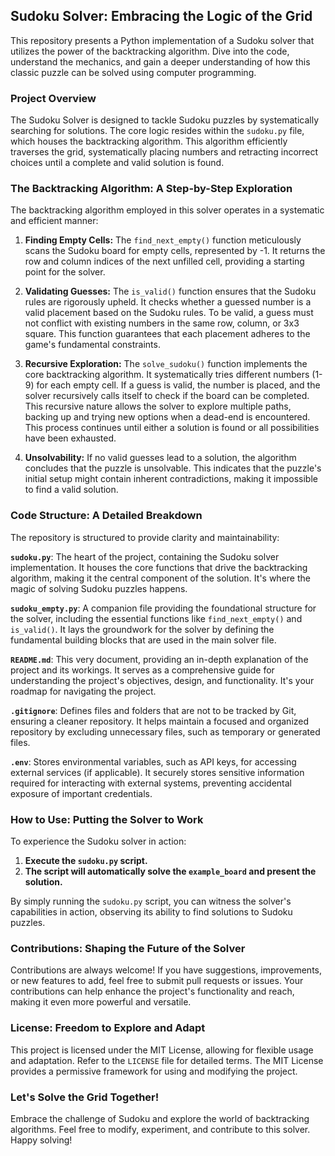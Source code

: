 ## Sudoku Solver: Embracing the Logic of the Grid

This repository presents a Python implementation of a Sudoku solver that utilizes the power of the backtracking algorithm. Dive into the code, understand the mechanics, and gain a deeper understanding of how this classic puzzle can be solved using computer programming.

### Project Overview

The Sudoku Solver is designed to tackle Sudoku puzzles by systematically searching for solutions. The core logic resides within the `sudoku.py` file, which houses the backtracking algorithm. This algorithm efficiently traverses the grid, systematically placing numbers and retracting incorrect choices until a complete and valid solution is found.

### The Backtracking Algorithm: A Step-by-Step Exploration

The backtracking algorithm employed in this solver operates in a systematic and efficient manner:

1. **Finding Empty Cells:** The `find_next_empty()` function meticulously scans the Sudoku board for empty cells, represented by -1. It returns the row and column indices of the next unfilled cell, providing a starting point for the solver.

2. **Validating Guesses:** The `is_valid()` function ensures that the Sudoku rules are rigorously upheld. It checks whether a guessed number is a valid placement based on the Sudoku rules. To be valid, a guess must not conflict with existing numbers in the same row, column, or 3x3 square. This function guarantees that each placement adheres to the game's fundamental constraints.

3. **Recursive Exploration:** The `solve_sudoku()` function implements the core backtracking algorithm. It systematically tries different numbers (1-9) for each empty cell. If a guess is valid, the number is placed, and the solver recursively calls itself to check if the board can be completed. This recursive nature allows the solver to explore multiple paths, backing up and trying new options when a dead-end is encountered. This process continues until either a solution is found or all possibilities have been exhausted.

4. **Unsolvability:** If no valid guesses lead to a solution, the algorithm concludes that the puzzle is unsolvable. This indicates that the puzzle's initial setup might contain inherent contradictions, making it impossible to find a valid solution.

### Code Structure: A Detailed Breakdown

The repository is structured to provide clarity and maintainability:

**`sudoku.py`**: The heart of the project, containing the Sudoku solver implementation. It houses the core functions that drive the backtracking algorithm, making it the central component of the solution. It's where the magic of solving Sudoku puzzles happens.

**`sudoku_empty.py`**: A companion file providing the foundational structure for the solver, including the essential functions like `find_next_empty()` and `is_valid()`. It lays the groundwork for the solver by defining the fundamental building blocks that are used in the main solver file.

**`README.md`**: This very document, providing an in-depth explanation of the project and its workings. It serves as a comprehensive guide for understanding the project's objectives, design, and functionality. It's your roadmap for navigating the project.

**`.gitignore`**: Defines files and folders that are not to be tracked by Git, ensuring a cleaner repository. It helps maintain a focused and organized repository by excluding unnecessary files, such as temporary or generated files.

**`.env`**: Stores environmental variables, such as API keys, for accessing external services (if applicable). It securely stores sensitive information required for interacting with external systems, preventing accidental exposure of important credentials.

### How to Use: Putting the Solver to Work

To experience the Sudoku solver in action:

1. **Execute the `sudoku.py` script.**
2. **The script will automatically solve the `example_board` and present the solution.**

By simply running the `sudoku.py` script, you can witness the solver's capabilities in action, observing its ability to find solutions to Sudoku puzzles.

### Contributions: Shaping the Future of the Solver

Contributions are always welcome! If you have suggestions, improvements, or new features to add, feel free to submit pull requests or issues. Your contributions can help enhance the project's functionality and reach, making it even more powerful and versatile.

### License: Freedom to Explore and Adapt

This project is licensed under the MIT License, allowing for flexible usage and adaptation. Refer to the `LICENSE` file for detailed terms. The MIT License provides a permissive framework for using and modifying the project.

### Let's Solve the Grid Together!

Embrace the challenge of Sudoku and explore the world of backtracking algorithms. Feel free to modify, experiment, and contribute to this solver. Happy solving!